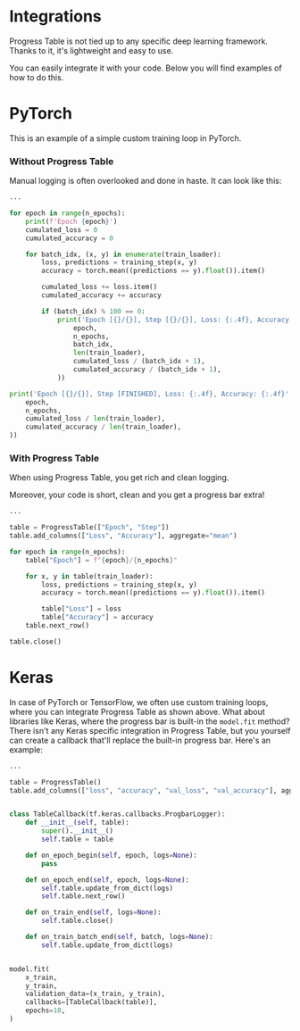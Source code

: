 # Integrations

Progress Table is not tied up to any specific deep learning framework.
Thanks to it, it's lightweight and easy to use.

You can easily integrate it with your code. Below you will find examples of how to do this.

# PyTorch

This is an example of a simple custom training loop in PyTorch.

### Without Progress Table

Manual logging is often overlooked and done in haste. It can look like this:

```python
...

for epoch in range(n_epochs):
    print(f'Epoch {epoch}')
    cumulated_loss = 0
    cumulated_accuracy = 0

    for batch_idx, (x, y) in enumerate(train_loader):
        loss, predictions = training_step(x, y)
        accuracy = torch.mean((predictions == y).float()).item()

        cumulated_loss += loss.item()
        cumulated_accuracy += accuracy

        if (batch_idx) % 100 == 0:
            print('Epoch [{}/{}], Step [{}/{}], Loss: {:.4f}, Accuracy: {:.4f}'.format(
                epoch,
                n_epochs,
                batch_idx,
                len(train_loader),
                cumulated_loss / (batch_idx + 1),
                cumulated_accuracy / (batch_idx + 1),
            ))

print('Epoch [{}/{}], Step [FINISHED], Loss: {:.4f}, Accuracy: {:.4f}'.format(
    epoch,
    n_epochs,
    cumulated_loss / len(train_loader),
    cumulated_accuracy / len(train_loader),
))
```

### With Progress Table

When using Progress Table, you get rich and clean logging.

Moreover, your code is short, clean and you get a progress bar extra!

```python
...

table = ProgressTable(["Epoch", "Step"])
table.add_columns(["Loss", "Accuracy"], aggregate="mean")

for epoch in range(n_epochs):
    table["Epoch"] = f"{epoch}/{n_epochs}"

    for x, y in table(train_loader):
        loss, predictions = training_step(x, y)
        accuracy = torch.mean((predictions == y).float()).item()

        table["Loss"] = loss
        table["Accuracy"] = accuracy
    table.next_row()

table.close()
```

# Keras

In case of PyTorch or TensorFlow, we often use custom training loops, 
where you can integrate Progress Table as shown above.
What about libraries like Keras, where the progress bar is built-in the `model.fit` method?
There isn't any Keras specific integration in Progress Table,
but you yourself can create a callback that'll replace the built-in progress bar.
Here's an example:

```python
...

table = ProgressTable()
table.add_columns(["loss", "accuracy", "val_loss", "val_accuracy"], aggregate="mean")


class TableCallback(tf.keras.callbacks.ProgbarLogger):
    def __init__(self, table):
        super().__init__()
        self.table = table

    def on_epoch_begin(self, epoch, logs=None):
        pass

    def on_epoch_end(self, epoch, logs=None):
        self.table.update_from_dict(logs)
        self.table.next_row()

    def on_train_end(self, logs=None):
        self.table.close()

    def on_train_batch_end(self, batch, logs=None):
        self.table.update_from_dict(logs)


model.fit(
    x_train,
    y_train,
    validation_data=(x_train, y_train),
    callbacks=[TableCallback(table)],
    epochs=10,
)
```
